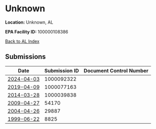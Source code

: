 # Unknown

**Location:** Unknown, AL

**EPA Facility ID:** 100000108386

[Back to AL Index](../../index.md)

## Submissions

| Date | Submission ID | Document Control Number |
|------|--------------|-------------------------|
| [2024-04-03](submissions/1000092322.md) | 1000092322 |  |
| [2019-04-09](submissions/1000077163.md) | 1000077163 |  |
| [2014-03-28](submissions/1000039838.md) | 1000039838 |  |
| [2009-04-27](submissions/54170.md) | 54170 |  |
| [2004-04-26](submissions/29887.md) | 29887 |  |
| [1999-06-22](submissions/8825.md) | 8825 |  |
